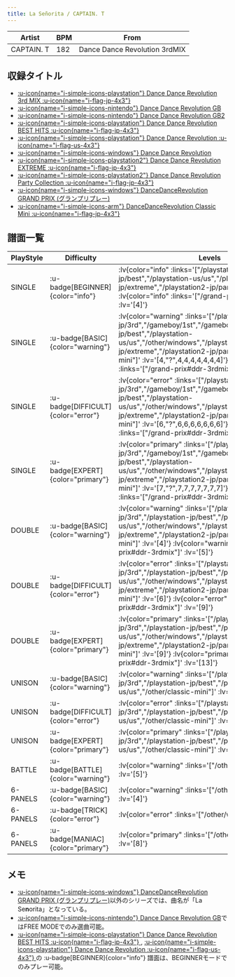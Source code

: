 ```yaml
---
title: La Señorita / CAPTAIN. T
---
```


|Artist|BPM|From|
|------|---|----|
|CAPTAIN. T|182|Dance Dance Revolution 3rdMIX|

## 収録タイトル

- [ :u-icon{name="i-simple-icons-playstation"} Dance Dance Revolution 3rd MIX :u-icon{name="i-flag-jp-4x3"} ](/playstation-jp/3rd)
- [ :u-icon{name="i-simple-icons-nintendo"} Dance Dance Revolution GB](/gameboy/1st)
- [ :u-icon{name="i-simple-icons-nintendo"} Dance Dance Revolution GB2](/gameboy/gb2)
- [ :u-icon{name="i-simple-icons-playstation"} Dance Dance Revolution BEST HITS :u-icon{name="i-flag-jp-4x3"} ](/playstation-jp/best)
- [ :u-icon{name="i-simple-icons-playstation"} Dance Dance Revolution :u-icon{name="i-flag-us-4x3"} ](/playstation-us/us)
- [ :u-icon{name="i-simple-icons-windows"} Dance Dance Revolution](/other/windows)
- [ :u-icon{name="i-simple-icons-playstation2"} Dance Dance Revolution EXTREME :u-icon{name="i-flag-jp-4x3"} ](/playstation2-jp/extreme)
- [ :u-icon{name="i-simple-icons-playstation2"} Dance Dance Revolution Party Collection :u-icon{name="i-flag-jp-4x3"} ](/playstation2-jp/party)
- [ :u-icon{name="i-simple-icons-windows"} DanceDanceRevolution GRAND PRIX (グランプリプレー)](/grand-prix#ddr-3rdmix)
- [ :u-icon{name="i-simple-icons-arm"} DanceDanceRevolution Classic Mini :u-icon{name="i-flag-jp-4x3"} ](/other/classic-mini)

## 譜面一覧

|PlayStyle|Difficulty|Levels|Notes|Movie|
|---------|----------|------|-----|-----|
|SINGLE| :u-badge[BEGINNER]{color="info"} | :lv{color="info" :links='["/playstation-jp/best","/playstation-us/us","/playstation2-jp/extreme","/playstation2-jp/party"]' :lv='[1,1,2,2]'}  :lv{color="info" :links='["/grand-prix#ddr-3rdmix"]' :lv='[4]'} |125/0||
|SINGLE| :u-badge[BASIC]{color="warning"} | :lv{color="warning" :links='["/playstation-jp/3rd","/gameboy/1st","/gameboy/gb2","/playstation-jp/best","/playstation-us/us","/other/windows","/playstation2-jp/extreme","/playstation2-jp/party","/other/classic-mini"]' :lv='[4,"?",4,4,4,4,4,4,4]'}  :lv{color="warning" :links='["/grand-prix#ddr-3rdmix"]' :lv='[7]'} |241/0||
|SINGLE| :u-badge[DIFFICULT]{color="error"} | :lv{color="error" :links='["/playstation-jp/3rd","/gameboy/1st","/gameboy/gb2","/playstation-jp/best","/playstation-us/us","/other/windows","/playstation2-jp/extreme","/playstation2-jp/party","/other/classic-mini"]' :lv='[6,"?",6,6,6,6,6,6,6]'}  :lv{color="error" :links='["/grand-prix#ddr-3rdmix"]' :lv='[8]'} |255/0||
|SINGLE| :u-badge[EXPERT]{color="primary"} | :lv{color="primary" :links='["/playstation-jp/3rd","/gameboy/1st","/gameboy/gb2","/playstation-jp/best","/playstation-us/us","/other/windows","/playstation2-jp/extreme","/playstation2-jp/party","/other/classic-mini"]' :lv='[7,"?",7,7,7,7,7,7,7]'}  :lv{color="primary" :links='["/grand-prix#ddr-3rdmix"]' :lv='[10]'} |294/0||
|DOUBLE| :u-badge[BASIC]{color="warning"} | :lv{color="warning" :links='["/playstation-jp/3rd","/playstation-jp/best","/playstation-us/us","/other/windows","/playstation2-jp/extreme","/playstation2-jp/party","/other/classic-mini"]' :lv='[4]'}  :lv{color="warning" :links='["/grand-prix#ddr-3rdmix"]' :lv='[5]'} |181/0||
|DOUBLE| :u-badge[DIFFICULT]{color="error"} | :lv{color="error" :links='["/playstation-jp/3rd","/playstation-jp/best","/playstation-us/us","/other/windows","/playstation2-jp/extreme","/playstation2-jp/party","/other/classic-mini"]' :lv='[6]'}  :lv{color="error" :links='["/grand-prix#ddr-3rdmix"]' :lv='[9]'} |293/0||
|DOUBLE| :u-badge[EXPERT]{color="primary"} | :lv{color="primary" :links='["/playstation-jp/3rd","/playstation-jp/best","/playstation-us/us","/other/windows","/playstation2-jp/extreme","/playstation2-jp/party","/other/classic-mini"]' :lv='[9]'}  :lv{color="primary" :links='["/grand-prix#ddr-3rdmix"]' :lv='[13]'} |420/0||
|UNISON| :u-badge[BASIC]{color="warning"} | :lv{color="warning" :links='["/playstation-jp/3rd","/playstation-jp/best","/playstation-us/us","/other/classic-mini"]' :lv='[4]'} |||
|UNISON| :u-badge[DIFFICULT]{color="error"} | :lv{color="error" :links='["/playstation-jp/3rd","/playstation-jp/best","/playstation-us/us","/other/classic-mini"]' :lv='[6]'} |||
|UNISON| :u-badge[EXPERT]{color="primary"} | :lv{color="primary" :links='["/playstation-jp/3rd","/playstation-jp/best","/playstation-us/us","/other/classic-mini"]' :lv='[7]'} |||
|BATTLE| :u-badge[BATTLE]{color="warning"} | :lv{color="warning" :links='["/other/windows"]' :lv='[5]'} |||
|6-PANELS| :u-badge[BASIC]{color="warning"} | :lv{color="warning" :links='["/other/windows"]' :lv='[4]'} |241/0||
|6-PANELS| :u-badge[TRICK]{color="error"} | :lv{color="error" :links='["/other/windows"]' :lv='[6]'} |255/0||
|6-PANELS| :u-badge[MANIAC]{color="primary"} | :lv{color="primary" :links='["/other/windows"]' :lv='[8]'} |294/0||

## メモ

- [ :u-icon{name="i-simple-icons-windows"} DanceDanceRevolution GRAND PRIX (グランプリプレー)](/grand-prix#ddr-3rdmix)以外のシリーズでは、曲名が「La Se**n**orita」となっている。
- [ :u-icon{name="i-simple-icons-nintendo"} Dance Dance Revolution GB](/gameboy/1st)ではFREE MODEでのみ選曲可能。
- [ :u-icon{name="i-simple-icons-playstation"} Dance Dance Revolution BEST HITS :u-icon{name="i-flag-jp-4x3"} ](/playstation-jp/best), [ :u-icon{name="i-simple-icons-playstation"} Dance Dance Revolution :u-icon{name="i-flag-us-4x3"} ](/playstation-us/us)の :u-badge[BEGINNER]{color="info"} 譜面は、BEGINNERモードでのみプレー可能。
